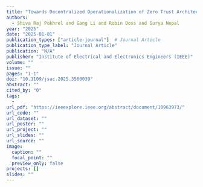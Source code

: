```yaml
---
title: "Towards Decentralized Operationalization of Zero Trust Architecture for Next Generation Networks"
authors:
  - Shiva Raj Pokhrel and Gang Li and Robin Doss and Surya Nepal
year: "2025"
date: "2025-01-01"
publication_types: ["article-journal"]  # Journal Article
publication_type_label: "Journal Article"
publication: "N/A"
publisher: "Institute of Electrical and Electronics Engineers (IEEE)"
volume: ""
issue: ""
pages: "1-1"
doi: "10.1109/jsac.2025.3560039"
abstract: ""
cited_by: "0"
tags:
  - 
url_pdf: "https://ieeexplore.ieee.org/abstract/document/10963973/"
url_code: ""
url_dataset: ""
url_poster: ""
url_project: ""
url_slides: ""
url_source: ""
image:
  caption: ""
  focal_point: ""
  preview_only: false
projects: []
slides: ""
---
```


